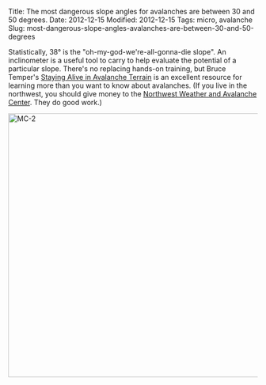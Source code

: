 Title: The most dangerous slope angles for avalanches are between 30 and 50 degrees.
Date: 2012-12-15
Modified: 2012-12-15
Tags: micro, avalanche
Slug: most-dangerous-slope-angles-avalanches-are-between-30-and-50-degrees

Statistically, 38&deg; is the "oh-my-god-we're-all-gonna-die slope". An inclinometer is a useful tool to carry to help evaluate the potential of a particular slope. There's no replacing hands-on training, but Bruce Temper's [Staying Alive in Avalanche Terrain](http://www.amazon.com/dp/1594850844) is an excellent resource for learning more than you want to know about avalanches. (If you live in the northwest, you should give money to the [Northwest Weather and Avalanche Center](http://www.nwac.us/). They do good work.)

<a href="http://www.flickr.com/photos/pigmonkey/8274288677/" title="MC-2 by Pig Monkey, on Flickr"><img src="https://farm9.staticflickr.com/8477/8274288677_ae1fb95dc3_c.jpg" width="800" height="534" alt="MC-2"></a>
